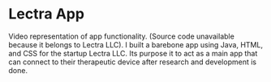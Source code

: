 # Lectra App
Video representation of app functionality. (Source code unavailable because it belongs to Lectra LLC). I built a barebone app using Java, HTML, and CSS for the startup Lectra LLC. Its purpose it to act as a main app that can connect to their therapeutic device after research and development is done.  
